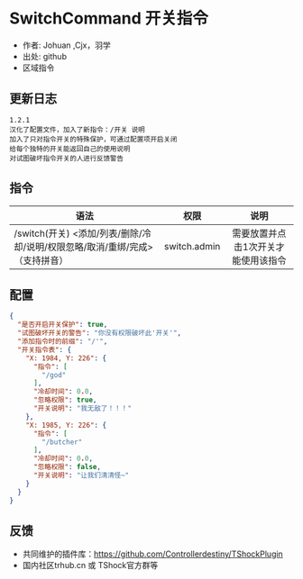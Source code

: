 # SwitchCommand 开关指令

- 作者: Johuan ,Cjx，羽学
- 出处: github
- 区域指令

## 更新日志

```
1.2.1
汉化了配置文件，加入了新指令：/开关 说明
加入了只对指令开关的特殊保护，可通过配置项开启关闭
给每个独特的开关能返回自己的使用说明
对试图破坏指令开关的人进行反馈警告
```

## 指令

| 语法           |        权限         |   说明   |
| -------------- | :-----------------: | :------: |
| /switch(开关) <添加/列表/删除/冷却/说明/权限忽略/取消/重绑/完成> （支持拼音） | switch.admin | 需要放置并点击1次开关才能使用该指令 |

## 配置

```json
{
  "是否开启开关保护": true,
  "试图破坏开关的警告": "你没有权限破坏此'开关'",
  "添加指令时的前缀": "/'",
  "开关指令表": {
    "X: 1984, Y: 226": {
      "指令": [
        "/god"
      ],
      "冷却时间": 0.0,
      "忽略权限": true,
      "开关说明": "我无敌了！！！"
    },
    "X: 1985, Y: 226": {
      "指令": [
        "/butcher"
      ],
      "冷却时间": 0.0,
      "忽略权限": false,
      "开关说明": "让我们清清怪~"
    }
  }
}
```
## 反馈
- 共同维护的插件库：https://github.com/Controllerdestiny/TShockPlugin
- 国内社区trhub.cn 或 TShock官方群等